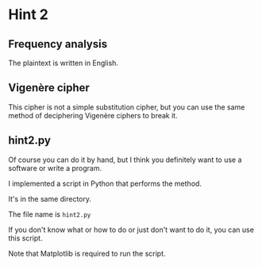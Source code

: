 # Hint 2
## Frequency analysis
The plaintext is written in English.

## Vigenère cipher
This cipher is not a simple substitution cipher,
but you can use the same method of deciphering Vigenère ciphers to break it.

## hint2.py
Of course you can do it by hand, but I think
you definitely want to use a software or write a program.

I implemented a script in Python that performs the method.

It's in the same directory.

The file name is `hint2.py`

If you don't know what or how to do or just don't want to do it, you can use this script.

Note that Matplotlib is required to run the script.
